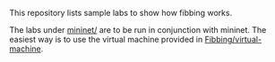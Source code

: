 This repository lists sample labs to show how fibbing works.

The labs under [mininet/](https://github.com/Fibbing/labs/tree/master/mininet)
are to be run in conjunction with mininet. The easiest way is to
use the virtual machine provided in
[Fibbing/virtual-machine](https://github.com/Fibbing/virtual-machine).
